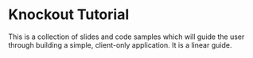 Knockout Tutorial
================
This is a collection of slides and code samples which will guide the user through building a simple, client-only application. It is a linear guide.
